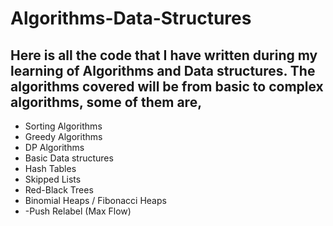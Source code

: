 # Algorithms-Data-Structures

## Here is all the code that I have written during my learning of Algorithms and Data structures. The algorithms covered will be from basic to complex algorithms, some of them are,

- Sorting Algorithms
- Greedy Algorithms
- DP Algorithms
- Basic Data structures
- Hash Tables
- Skipped Lists
- Red-Black Trees
- Binomial Heaps / Fibonacci Heaps
- -Push Relabel (Max Flow)
